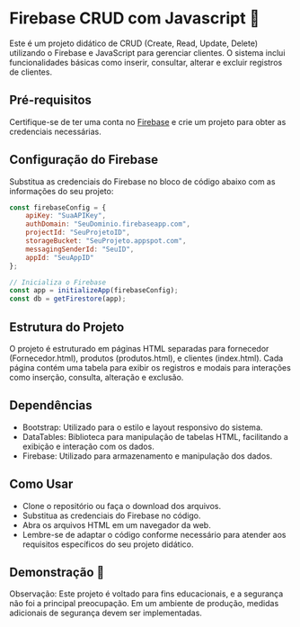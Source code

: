 # Firebase CRUD com Javascript 🚀

Este é um projeto didático de CRUD (Create, Read, Update, Delete) utilizando o Firebase e JavaScript para gerenciar clientes. O sistema inclui funcionalidades básicas como inserir, consultar, alterar e excluir registros de clientes.

## Pré-requisitos

Certifique-se de ter uma conta no [Firebase](https://firebase.google.com/) e crie um projeto para obter as credenciais necessárias.

## Configuração do Firebase

Substitua as credenciais do Firebase no bloco de código abaixo com as informações do seu projeto:

```javascript
const firebaseConfig = {
    apiKey: "SuaAPIKey",
    authDomain: "SeuDominio.firebaseapp.com",
    projectId: "SeuProjetoID",
    storageBucket: "SeuProjeto.appspot.com",
    messagingSenderId: "SeuID",
    appId: "SeuAppID"
};

// Inicializa o Firebase
const app = initializeApp(firebaseConfig);
const db = getFirestore(app);
```
## Estrutura do Projeto
O projeto é estruturado em páginas HTML separadas para fornecedor (Fornecedor.html), produtos (produtos.html), e clientes (index.html). Cada página contém uma tabela para exibir os registros e modais para interações como inserção, consulta, alteração e exclusão.

## Dependências
- Bootstrap: Utilizado para o estilo e layout responsivo do sistema.
- DataTables: Biblioteca para manipulação de tabelas HTML, facilitando a exibição e interação com os dados.
- Firebase: Utilizado para armazenamento e manipulação dos dados.

## Como Usar
- Clone o repositório ou faça o download dos arquivos.
- Substitua as credenciais do Firebase no código.
- Abra os arquivos HTML em um navegador da web.
- Lembre-se de adaptar o código conforme necessário para atender aos requisitos específicos do seu projeto didático.

## Demonstração 🎥



Observação: Este projeto é voltado para fins educacionais, e a segurança não foi a principal preocupação. Em um ambiente de produção, medidas adicionais de segurança devem ser implementadas.

